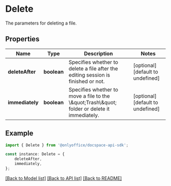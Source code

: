 # Delete

The parameters for deleting a file.

## Properties

Name | Type | Description | Notes
------------ | ------------- | ------------- | -------------
**deleteAfter** | **boolean** | Specifies whether to delete a file after the editing session is finished or not. | [optional] [default to undefined]
**immediately** | **boolean** | Specifies whether to move a file to the \\\&quot;Trash\\\&quot; folder or delete it immediately. | [optional] [default to undefined]

## Example

```typescript
import { Delete } from '@onlyoffice/docspace-api-sdk';

const instance: Delete = {
    deleteAfter,
    immediately,
};
```

[[Back to Model list]](../README.md#documentation-for-models) [[Back to API list]](../README.md#documentation-for-api-endpoints) [[Back to README]](../README.md)
